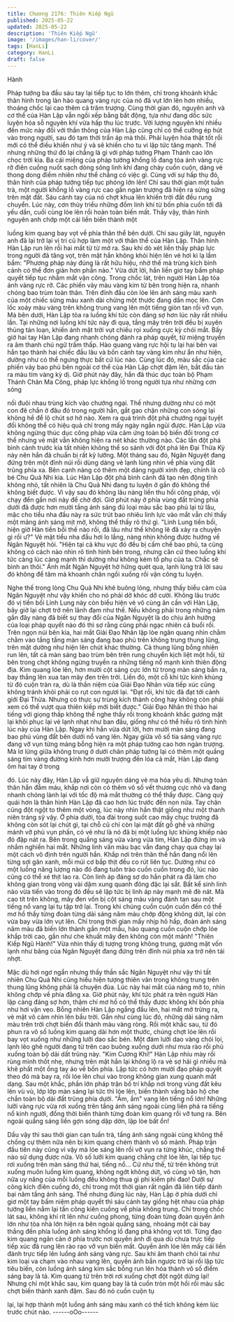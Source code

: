 ```yaml
---
title: Chương 2176: Thiên Kiếp Ngũ
published: 2025-05-22
updated: 2025-05-22
description: 'Thiên Kiếp Ngũ'
image: '/images/han-li/cover/'
tags: [HanLi]
category: HanLi
draft: false
---
```


Hành

Pháp tướng ba đầu sáu tay lại tiếp tục to lớn thêm, chỉ trong
khoảnh khắc thân hình trong làn hào quang vàng rực của nó đã
vụt lớn lên hơn nhiều, thoáng chốc lại cao thêm cả trăm trượng.
Cùng thời gian đó, nguyên anh và cơ thể của Hàn Lập vẫn ngồi
xếp bằng bất động, tựa như đang dốc sức luyện hóa sỗ nguyên
khí vừa hấp thu lúc trước.
Với lượng nguyên khí nhiều đến mức này đối với thần thông của
Hàn Lập cũng chỉ có thể cưỡng ép hút vào trong người, sau đó
tạm thời trấn áp mà thôi. Phải luyện hóa thật tốt rồi mới có thể
điều khiển như ý và sẽ khiến cho tu vi lập tức tăng mạnh.
Thế nhưng những thứ đó lại chẳng là gì với pháp tướng Phạm
Thánh cao lớn chọc trời kia.
Ba cái miệng của pháp tướng khổng lồ đang tỏa ánh vàng rực rỡ
điên cuồng nuốt sạch dòng sông linh khí đang chảy cuồn cuộn,
dáng vẻ thong dong điềm nhiên như thể chẳng có việc gì.
Cùng với sự hấp thụ đó, thân hình của pháp tướng tiếp tục phóng
lớn lên!
Chỉ sau thời gian một tuần trà, một người khổng lồ vàng rực cao
gần ngàn trượng đã hiện ra sừng sững trên mặt đất. Sáu cánh tay
của nó chợt khua lên khiến trời đất đều rung chuyển.
Lúc này, cơn thủy triều những đốm linh khí từ bốn phía cuốn tới
đã yếu dần, cuối cùng lóe lên rồi hoàn toàn biến mất.
Thấy vậy, thân hình nguyên anh chớp một cái liền biến thành một

luồng kim quang bay vọt về phía thân thể bên dưới.
Chỉ sau giây lát, nguyên anh đã lại trở lại vị trí cũ hợp làm một với
thân thể của Hàn Lập.
Thân hình Hàn Lập run lên rồi hai mắt từ từ mở ra. Sau khi dò xét
liền thấy pháp lực trong người đã tăng vọt, trên mặt hắn không
khỏi hiện lên vẻ hơi kì lạ lẩm bẩm:
"Phương pháp này đúng là rất hữu hiệu, nhờ thế mà trùng kích
bình cảnh có thể đơn giản hơn phần nào."
Vừa dứt lời, hắn liền giơ tay bấm pháp quyết tiếp tục nhắm mắt
vận công.
Trong chốc lát, trên người Hàn Lập tỏa ánh vàng rực rỡ. Các
phiến vảy màu vàng kim từ bên trong hiện ra, nhanh chóng bao
trùm toàn thân. Trên đỉnh đầu còn lóe lên ánh sáng màu xanh của
một chiếc sừng màu xanh dài chừng một thước đang dần mọc
lên.
Cơn lốc xoáy màu vàng trên không trung vang lên một tiếng giòn
tan rồi vỡ vụn. Mà bên dưới, Hàn Lập tỏa ra luồng khí tức còn
đáng sợ hơn lúc nãy rất nhiều lần.
Tại những nơi luồng khí tức này đi qua, tầng mây trên trời đều bị
xuyên thủng tán loạn, khiến ánh mặt trời vụt chiếu rọi xuống cực
kỳ chói mắt.
Bấy giờ hai tay Hàn Lập đang nhanh chóng đánh ra pháp quyết,
từ miệng truyền ra âm thanh chú ngữ trầm thấp. Hào quang vàng
rực hội tụ lại hai bên vai hắn tạo thành hai chiếc đầu lâu và bốn
cánh tay vàng kim như ẩn như hiện, dường như có thể ngưng
thực bất cứ lúc nào.
Cùng lúc đó, màu sắc của các phiến vảy bao phủ bên ngoài cơ
thể của Hàn Lập chợt đậm lên, bắt đầu tản ra màu tím vàng kỳ dị.
Giờ phút này đây, hắn đã thúc dục toàn bộ Phạm Thánh Chân Ma
Công, pháp lực khổng lồ trong người tựa như những cơn sóng

nối đuôi nhau trùng kích vào chướng ngại. Thế nhưng dường như
có một con đê chắn ở đâu đó trong người hắn, gắt gao chặn
những con sóng lại không hề để lộ chút sơ hở nào.
Xem ra quá trình đột phá chướng ngại tuyệt đối không thể có hiệu
quả chỉ trong mấy ngày ngắn ngủi được.
Hàn Lập vừa không ngừng thúc dục công pháp vừa cảm ứng
toàn bộ biến đổi trong cơ thể nhưng vẻ mặt vẫn không hiện ra nét
khác thường nào.
Các lần đột phá bình cảnh trước kia tất nhiên không thể so sánh
với đột phá lên Đại Thừa Kỳ này nên hắn đã chuẩn bị rất kỹ
lưỡng.
Một tháng sau đó, Ngân Nguyệt đang đứng trên một đỉnh núi rồi
dùng dáng vẻ lạnh lùng nhìn về phía vùng đất trũng phía xa. Bên
cạnh nàng có thêm một dáng người xinh đẹp, chính là cô bé Chu
Quả Nhi kia.
Lúc Hàn Lập đột phá bình cảnh đã tạo nên động tĩnh không nhỏ,
tất nhiên là Chu Quả Nhi đang tu luyện ở gần đó không thể không
biết được. Vì vậy sau đó không lâu nàng liền thu hồi công pháp,
vội chạy đến gần nơi này để chờ đợi.
Giờ phút này ở phía vùng đất trũng phía dưới đã được hơn mười
tầng ánh sáng đủ loại màu sắc bao phủ lại từ lâu, mặc cho tiểu
nha đầu này ra sức trút bao nhiêu linh lực vào mắt vẫn chỉ thấy
một mảng ánh sáng mịt mờ, không thể thấy rõ thứ gì.
"Linh Lung tiền bối, hiện giờ Hàn tiền bối thế nào rồi, đã lâu như
thế không lẽ đã xảy ra chuyện gì rồi ư?" Vẻ mặt tiểu nha đầu hơi
lo lắng, nàng nhịn không được hướng về Ngân Nguyệt hỏi.
"Hiện tại cả khu vực đó đều bị cấm chế bao phủ, ta cũng không
có cách nào nhìn rõ tình hình bên trong, nhưng căn cứ theo luồng
khí tức càng lúc càng mạnh thì dường như không kém tổ phụ của
ta. Chắc sẽ bình an thôi." Ánh mắt Ngân Nguyệt hờ hững quét
qua, lạnh lùng trả lời sau đó không để tâm mà khoanh chân ngồi
xuống rồi vận công tu luyện.

Nghe thế trong lòng Chu Quả Nhi khẽ buông lỏng, nhưng thấy
biểu cảm của Ngân Nguyệt như vậy khiến cho nó phải dở khóc
dở cười.
Không lâu trước đó vị tiền bối Linh Lung này còn biểu hiện vẻ vô
cùng ân cần với Hàn Lập, bây giờ lại chợt trở nên lãnh đạm như
thế. Nếu không phải trong những năm gần đây nàng đã biết sự
thay đổi của Ngân Nguyệt là do chịu ảnh hưởng của loại pháp
quyết nào đó thì sợ rằng cũng phải ngạc nhiên cả buổi rồi.
Trên ngọn núi bên kia, hai mắt Giải Đạo Nhân lập lòe ngân quang
nhìn chằm chằm vào tầng tầng màn sáng đang bao phủ trên
không trung thung lũng, trên mặt dường như hiện lên chút khác
thường.
Cả thung lũng bỗng nhiên run lên, tất cả màn sáng bao trùm bên
trên rung chuyển kịch liệt một hồi, từ bên trong chợt không ngừng
truyền ra những tiếng nổ mạnh kinh thiên động địa.
Kim quang lóe lên, hơn mười cột sáng cực lớn từ trong màn sáng
bắn ra, bay thẳng lên xua tan mây đen trên trời.
Liền đó, một cỗ khí tức kinh khủng từ đó cuộn tràn ra, dù là thần
niệm của Giải Đạo Nhân vừa tiếp xúc cũng không tránh khỏi phải
co rụt con ngươi lại.
"Đạt rồi, khí tức đã đạt tới cảnh giới Đại Thừa. Nhưng có thực sự
trùng kích thành công hay không còn phải xem có thể vượt qua
thiên kiếp mới biết được." Giải Đạo Nhân thì thào hai tiếng với
giọng thấp không thể nghe thấy rồi trong khoảnh khắc gương mặt
lại khôi phục lại vẻ lạnh nhạt như ban đầu, giống như có thể hiểu
rõ tình hình lúc này của Hàn Lập.
Ngay khi hắn vừa dứt lời, hơn mười màn sáng đang bao phủ
vùng đất bên dưới nổ vang lên. Ngay giữa vô số tia sáng vàng
rực đang vỡ vụn từng mảng bỗng hiện ra một pháp tướng cao
hơn ngàn trượng. Mà lơ lửng giữa không trung ở dưới chân pháp
tướng lại có thêm một quầng sáng tím vàng đường kính hơn
mười trượng đến lóa cả mắt, Hàn Lập đang ôm hai tay ở trong

đó.
Lúc này đây, Hàn Lập vẫ giữ nguyên dáng vẻ ma hóa yêu dị.
Nhưng toàn thân hắn đẫm máu, khắp nơi còn có thêm vô số vết
thương cực nhỏ và đang nhanh chóng lành lại với tốc độ mà mắt
thường có thể thấy được.
Càng quỷ quái hơn là thân hình Hàn Lập đã cao hơn lúc trước
đến non nửa. Tay chân cũng đột ngột to thêm một vòng, lúc này
nhìn hắn thật giống như một thanh niên tráng sỹ vậy.
Ở phía dưới, tòa đài trong suốt cao mấy chục trượng đã không
còn sót lại chút gì, tại chỗ cũ chỉ còn lại mặt đất gồ ghề và những
mảnh vỡ phủ vụn phấn, có vẻ như là nó đã bị một luồng lực
khủng khiếp nào đó đập nát ra.
Bên trong quầng sáng vừa vàng vừa tím, Hàn Lập đứng im và
nhắm nghiền hai mắt. Những linh văn màu bạc vẫn đang chạy
qua chạy lại một cách vô định trên người hắn. Khắp nơi trên thân
thể hắn đang nổi lên từng sợi gân xanh, mỗi múi cơ bắp thịt đều
co rút liên tục. Dường như có một luồng năng lượng nào đó đang
tuôn trào cuồn cuồn trong đó, lúc nào cũng có thể xé thịt lao ra.
Còn linh áp đáng sợ do hắn phát ra đã làm cho không gian trong
vòng vài dặm xung quanh đông đặc lại sắt. Bất kể sinh linh nào
vừa tiến vào trong đó đều sẽ lập tức bị linh áp này mạnh mẽ đè
nát.
Mà cao tít trên không, mây đen vốn bị cột sáng màu vàng đánh
tan sau một tiếng nổ vang lại tụ tập trở lại. Trong khi chúng cuồn
cuộn cuốn đến có thể mơ hồ thấy từng đoàn từng dải sáng năm
màu chớp động không dứt, lại còn vừa bay vừa lớn vụt lên.
Chỉ trong thời gian mấy nhịp hô hấp, đoàn ánh sáng năm màu đã
biến lớn thành gần một mẫu, hào quang cuồn cuộn chớp lóe khắp
trời cao, gần như che khuất mây đen không còn một mảnh!
"Thiên Kiếp Ngũ Hành!" Vừa nhìn thấy dị tượng trong không
trung, gương mặt vốn lạnh như băng của Ngân Nguyệt đang
đứng trên đỉnh núi phía xa trở nên tái nhợt.

Mặc dù hơi ngơ ngẩn nhưng thấy thần sắc Ngân Nguyệt như vậy
thì tất nhiên Chu Quả Nhi cũng hiểu hiện tượng thiên văn trong
không trung trên thung lũng không phải là chuyện đùa. Lúc này
hai mắt của nàng mở to, nhìn không chớp về phía đằng xa.
Giờ phút này, khí tức phát ra trên người Hàn lập càng đáng sợ
hơn, thậm chí mơ hồ có thể thấy được không khí bốn phía như
hơi vặn vẹo.
Bỗng nhiên Hàn Lập ngẩng đầu lên, hai mắt mở trừng ra, vẻ mặt
vô cảm nhìn lên bầu trời.
Gần như cùng lúc đó, những dải sáng năm màu trên trời chợt
biến đổi thành màu vàng ròng. Rồi một khắc sau, từ đó phun ra
vô số luồng kim quang dài hơn một thước, chúng chợt lóe lên rồi
bay vọt xuống như những lưỡi dao sắc bén.
Một đám lưỡi dao vàng chói lọi, lạnh lẽo ghê người đang từ trên
cao buông xuống dưới như mưa rào rồi phủ xuống toàn bộ dải
dất trũng này.
"Kim Cương Khí!"
Hàn Lập nhíu mày rồi rùng mình thốt nhẹ, nhưng trên mặt hắn lại
không lộ ra vẻ sợ hãi gì nhiều mà khẽ phất một ống tay áo về bốn
phía. Lập tức có hơn mười đạo pháp quyết theo đó mà bay ra, rồi
lóe lên chui vào trong không gian xung quanh mất dạng.
Sau một khắc, phần lớn pháp trận bố trí khắp nơi trong vùng đất
kêu lên vù vù, lớp lớp màn sáng lại tức thì lóe lên, biến thành
vầng bảo hộ che chắn toàn bộ dải đất trũng phía dưới.
"Ầm, ầm" vang lên tiếng nổ lớn!
Những lưỡi vàng rực vừa rơi xuống trên tầng ánh sáng ngoài
cùng liền phá ra tiếng nổ kinh người, đồng thời biến thành từng
đoàn kim quang rồi vỡ tung ra. Bên ngoài quầng sáng liền gợn
sóng dập dờn, lập lòe bất ổn!

Dầu vậy thì sau thời gian cạn tuần trà, tầng ánh sáng ngoài cùng
không thể chống cự thêm nữa nên bị kim quang chém thành vô
số mảnh. Pháp trận đầu tiên này cũng vì vậy mà lóe sáng lên rồi
vỡ vụn ra từng khúc, chẳng thể nào sử dụng được nữa.
Vô số lưỡi kim quang chằng chịt lóe lên, lại tiếp tục rơi xuống trên
màn sáng thứ hai, tiếng nổ…
Cứ như thế, từ trên không trút xuống muôn luồng kim quang,
không ngớt không dứt, vô cùng vô tận, hơn nữa uy năng của mỗi
luồng đều không thua gì phi kiếm phi đao!
Dưới sự công kích điên cuồng đó, chỉ trong một thời gian rất ngắn
đã liên tiếp đánh bại năm tầng ánh sáng.
Thế nhưng đúng lúc này, Hàn Lập ở phía dưới chỉ giơ một tay
bấm niệm pháp quyết thì sáu cánh tay giống hệt nhau của pháp
tướng liền nắm lại tấn công kiên cuồng về phía không trung.
Chỉ trong chốc lát sau, không khí rít lên như cuồng phong, từng
đoàn từng đoàn quyền ảnh lớn như tòa nhà lớn hiện ra bên ngoài
quầng sáng, nhoáng một cái bay thẳng đến phía luồng ánh sáng
khổng lồ đang phá không vọt tới.
Từng đạo kim quang ngăn cản ở phía trước nơi quyền ảnh đi qua
dù chưa trực tiếp tiếp xúc đã rung lên rào rạo vỡ vụn biến mất.
Quyền ảnh lóe lên mấy cái liền đánh trực tiếp lên luồng ánh sáng
vàng rực.
Sau khi âm thanh chói tai như kim loại va chạm vào nhau vang
lên, quyền ảnh bắn ngược trở lại rồi lập tức tiêu biến, còn luồng
ánh sáng kim sắc bỗng run lên hóa thành vô số điểm sáng bay lả
tả.
Kim quang từ trên trời rơi xuống chợt đột ngột dừng lại!
Nhưng chỉ một khắc sau, kim quang bay lả tả cuốn tròn một hồi
rồi màu sắc chợt biến thành xanh đậm. Sau đó nó cuồn cuộn tụ

lại, lại hợp thành một luồng ánh sáng màu xanh có thể tích không
kém lúc trước chút nào.
------oOo------
